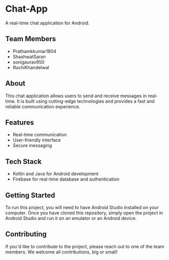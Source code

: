 # Chat-App

A real-time chat application for Android.

## Team Members
- Prathamkkumar1804
- ShashwatSaran
- sonigaurav950
- RuchiKhandelwal
## About
This chat application allows users to send and receive messages in real-time. It is built using cutting-edge technologies and provides a fast and reliable communication experience.

## Features
- Real-time communication
- User-friendly interface
- Secure messaging

## Tech Stack
- Kotlin and Java for Android development
- Firebase for real-time database and authentication

## Getting Started
To run this project, you will need to have Android Studio installed on your computer. Once you have cloned this repository, simply open the project in Android Studio and run it on an emulator or an Android device.

## Contributing
If you'd like to contribute to the project, please reach out to one of the team members. We welcome all contributions, big or small!

